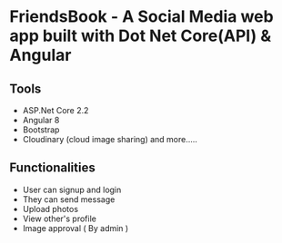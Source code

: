 # FriendsBook - A Social Media web app built with Dot Net Core(API) & Angular
## Tools
- ASP.Net Core 2.2
- Angular 8
- Bootstrap
- Cloudinary (cloud image sharing)
and more.....


## Functionalities
- User can signup and login 
- They can send message
- Upload photos
- View other's profile
- Image approval ( By admin )



